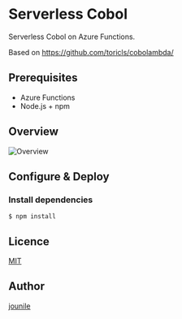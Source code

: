 # Serverless Cobol

Serverless Cobol on Azure Functions.

Based on https://github.com/toricls/cobolambda/


## Prerequisites

- Azure Functions
- Node.js + npm

## Overview
![Overview](https://github.com/jounile/serverless-cobol/wiki/res/overview.png)

## Configure & Deploy



### Install dependencies

```
$ npm install
```


## Licence

[MIT](LICENCE)

## Author

[jounile](https://github.com/jounile)

